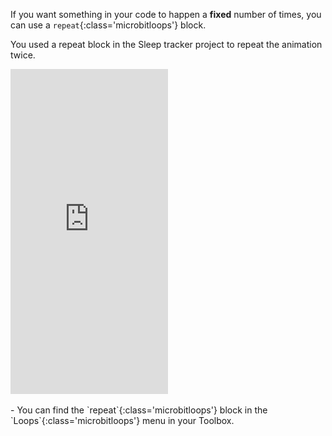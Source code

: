 If you want something in your code to happen a **fixed** number of times, you can use a `repeat`{:class='microbitloops'} block.

You used a repeat block in the Sleep tracker project to repeat the animation twice.

<div style="position:relative;height:calc(450px + 5em);width:100%;overflow:hidden;"><iframe style="position:relative;top:0;left:0;width:50%;height:100%;" src="https://makecode.microbit.org/---codeembed#pub:_aiM1PXVDg0Mb" allowfullscreen="allowfullscreen" frameborder="0" sandbox="allow-scripts allow-same-origin"></iframe></div>

<br>
- You can find the `repeat`{:class='microbitloops'} block in the `Loops`{:class='microbitloops'} menu in your Toolbox.